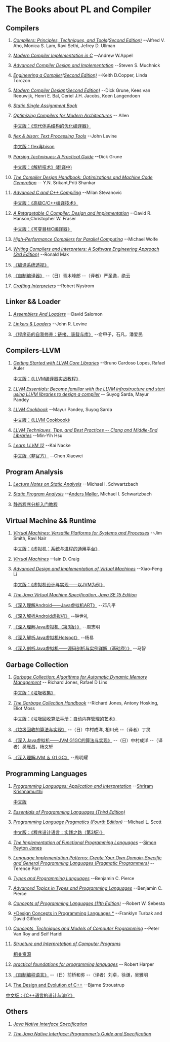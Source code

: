 # The Books about PL and Compiler

## Compilers

1. [*Compilers: Principles, Techniques, and Tools(Second Edition)*](https://www.amazon.com/dp/0321486811/) --Alfred V. Aho, Monica S. Lam, Ravi Sethi, Jefrey D. Ullman

2. [*Modern Compiler Implementation in C*](https://www.amazon.com/dp/0521607655/) --Andrew W.Appel

3. [*Advanced Compiler Design and Implementation*](https://www.amazon.com/dp/1558603204/) --Steven S. Muchnick

4. [*Engineering a Compiler(Second Edition)*](https://www.amazon.com/dp/012088478X/) --Keith D.Copper, Linda Torczon

5. [*Modern Compiler Design(Second Edition)*](https://www.amazon.com/dp/149394472X) --Dick Grune, Kees van Reeuwijk, Henri E. Bal, Ceriel J.H. Jacobs, Koen Langendoen

6. [*Static Single Assignment Book*](http://ssabook.gforge.inria.fr/latest/book.pdf)

7. [*Optimizing Compilers for Modern Architectures*](https://www.amazon.com/dp/8181473663/) -- Allen

    [中文版：《现代体系结构的优化编译器》](https://book.douban.com/subject/1171448/)

8. [*flex & bison: Text Processing Tools*](https://www.amazon.com/dp/0596155972/) --John Levine

    [中文版：flex与bison](https://book.douban.com/subject/6109479/)

9. [*Parsing Techniques: A Practical Guide*](https://www.amazon.com/dp/B01B996XWO/) --Dick Grune

    [中文版：《解析技术》(翻译中)](https://github.com/duguying/parsing-techniques)

10. [*The Compiler Design Handbook: Optimizations and Machine Code Generation*](https://www.amazon.com/dp/B00A8SLYK4/) -- Y.N. Srikant,Priti Shankar

11. [*Advanced C and C++ Compiling*](https://www.amazon.com/dp/B01HXFLQH0/) --Milan Stevanovic

    [中文版：《高级C/C++编译技术》](https://book.douban.com/subject/26414485/)

12. [*A Retargetable C Compiler: Design and Implementation*](https://www.amazon.com/dp/0805316701/) --David R. Hanson,Christopher W. Fraser

    [中文版：《可变目标C编译器》](https://book.douban.com/subject/26915591/)

13. [*High-Performance Compilers for Parallel Computing*](https://www.amazon.com/dp/0805327304) --Michael Wolfe

14. [*Writing Compilers and Interpreters: A Software Engineering Approach (3rd Edition)*](https://www.amazon.com/dp/0470177071/) --Ronald Mak

15. [《编译系统透视》](https://book.douban.com/subject/26762311/)

16. [《自制编译器》](https://book.douban.com/subject/26806041/)  --（日）青木峰郎  --（译者）严圣逸，绝云

17. [*Crafting Interpreters*](https://craftinginterpreters.com/) --Robert Nystrom

## Linker && Loader

1. [*Assemblers And Loaders*](http://www.davidsalomon.name/assem.advertis/AssemAd.html)  --David Salomon

2. [*Linkers & Loaders*](https://www.amazon.com/dp/1558604960/) --John R. Levine

3. [《程序员的自我修养：链接、装载与库》](https://book.douban.com/subject/3652388/)  --俞甲子，石凡，潘爱民

## Compilers-LLVM

1. [*Getting Started with LLVM Core Libraries*](https://www.amazon.com/dp/1782166920/) --Bruno Cardoso Lopes, Rafael Auler

   [中文版：《LLVM编译器实战教程》](https://book.douban.com/subject/34802579/)

2. [*LLVM Essentials: Become familiar with the LLVM infrastructure and start using LLVM libraries to design a compiler*](https://www.amazon.com/dp/1785280805/) -- Suyog Sarda, Mayur Pandey

3. [*LLVM Cookbook*](https://www.amazon.com/dp/178528598X/) --Mayur Pandey, Suyog Sarda

   [中文版：《LLVM Cookbook》](https://book.douban.com/subject/26820613/)

4. [*LLVM Techniques, Tips, and Best Practices -- Clang and Middle-End Libraries*](https://www.amazon.com/-/zh/dp/1838824952/)  --Min-Yih Hsu

5. [*Learn LLVM 12*](https://www.amazon.com/-/zh/dp/1839213507/)  --Kai Nacke

   [中文版（非官方）](https://github.com/xiaoweiChen/Learn-LLVM-12) --Chen Xiaowei

## Program Analysis

1. [*Lecture Notes on Static Analysis*](https://lara.epfl.ch/w/_media/sav08:schwartzbach.pdf) --Michael I. Schwartzbach

2. [*Static Program Analysis*](https://cs.au.dk/~amoeller/spa/) --[Anders Møller](https://cs.au.dk/~amoeller/), Michael I. Schwartzbach

3. [静态程序分析入门教程](https://github.com/RangerNJU/Static-Program-Analysis-Book)

## Virtual Machine && Runtime

1. [*Virtual Machines: Versatile Platforms for Systems and Processes*](https://www.amazon.com/dp/1558609105) --Jim Smith, Ravi Nair

    [中文版：《虚拟机：系统与进程的通用平台》](https://book.douban.com/subject/3611865/)

2. [*Virtual Machines*](https://www.amazon.com/dp/1852339691) --Iain D. Craig

3. [*Advanced Design and Implementation of Virtual Machines*](https://www.amazon.com/dp/B01MXZWNQP/) --Xiao-Feng Li

    [中文版：《虚拟机设计与实现——以JVM为例》](https://book.douban.com/subject/34935105/)

4. [*The Java Virtual Machine Specification, Java SE 15 Edition*](https://docs.oracle.com/javase/specs/jvms/se15/jvms15.pdf)

5. [《深入理解Android——Java虚拟机ART》](https://book.douban.com/subject/33390277/) --邓凡平

6. [《深入解析Android虚拟机》](https://book.douban.com/subject/30160468/) --钟世礼

7. [《深入理解Java虚拟机（第3版）》](https://book.douban.com/subject/34907497/) --周志明

8. [《深入解析Java虚拟机Hotspot》](https://book.douban.com/subject/35292715/)  --杨易

9. [《深入剖析Java虚拟机——源码剖析与实例详解（基础卷）》](https://book.douban.com/subject/35571969/)  --马智

## Garbage Collection

1. [*Garbage Collection:  Algorithms for Automatic Dynamic Memory Management*](https://book.douban.com/subject/2135376/) -- Richard Jones, Rafael D Lins

    [中文版：《垃圾收集》](https://book.douban.com/subject/1157908/)

2. [*The Garbage Collection Handbook*](http://gchandbook.org/) --Richard Jones, Antony Hosking, Eliot Moss

    [中文版：《垃圾回收算法手册：自动内存管理的艺术》](https://book.douban.com/subject/26740958/)

3. [《垃圾回收的算法与实现》](https://book.douban.com/subject/26821357/) --（日）中村成洋, 相川光 --（译者）丁灵

4. [《深入Java虚拟机——JVM G1GC的算法与实现》](https://book.douban.com/subject/35292560/) --（日）中村成洋  --（译者）吴雁昌，杨文轩

5. [《深入理解JVM ＆ G1 GC》](https://book.douban.com/subject/27062586/)  --周明耀

## Programming Languages

1. [*Programming Languages: Application and Interpretation*](https://www.plai.org/) --[Shriram Krishnamurthi](https://cs.brown.edu/~sk/)

    [中文版](https://github.com/lotuc/PLAI-cn)

2. [*Essentials of Programming Languages (Third Edition)*](http://www.eopl3.com/)

3. [*Programming Language Pragmatics (Fourth Edition)*](https://book.douban.com/subject/26424018/) --Michael L. Scott

    [中文版：《程序设计语言：实践之路（第3版）》](https://book.douban.com/subject/10802357/)

4. [*The Implementation of Functional Programming Languages*](https://www.microsoft.com/en-us/research/publication/the-implementation-of-functional-programming-languages/?from=http%3A%2F%2Fresearch.microsoft.com%2Fen-us%2Fum%2Fpeople%2Fsimonpj%2Fpapers%2Fslpj-book-1987%2F) --[Simon Peyton Jones](https://www.microsoft.com/en-us/research/people/simonpj/)

5. [*Language Implementation Patterns: Create Your Own Domain-Specific and General Programming Languages (Pragmatic Programmers)*](https://www.amazon.com/dp/193435645X/) --Terence Parr

6. [*Types and Programming Languages*](https://www.amazon.com/dp/0262162091/) --Benjamin C. Pierce

7. [*Advanced Topics in Types and Programming Languages*](https://www.amazon.com/dp/B008UZ02BE/) --Benjamin C. Pierce

8. [*Concepts of Programming Languages (11th Edition)*](https://www.amazon.com/dp/9353438896) --Robert W. Sebesta

9. [*Design Concepts in Programming Languages *](http://dcpl.mit.edu/) --Franklyn Turbak and David Gifford

10. [*Concepts, Techniques and Models of Computer Programming*](https://www.info.ucl.ac.be/~pvr/book.html) --Peter Van Roy and Seif Haridi

11. [*Structure and Interpretation of Computer Programs*](https://mitpress.mit.edu/books/structure-and-interpretation-computer-programs)

    [相关资源](https://github.com/DeathKing/Learning-SICP)
    
12. [*practical foundations for programming languages*](https://www.cs.cmu.edu/~rwh/pfpl/) -- Robert Harper

13. [《自制编程语言》](https://book.douban.com/subject/25735333/)  --（日）前桥和弥  --（译者）刘卓，徐谦，吴雅明

14. [The Design and Evolution of C++](https://book.douban.com/subject/1124745/) --Bjarne Stroustrup

  [中文版：《C++语言的设计与演化》](https://book.douban.com/subject/35198313/)

## Others

1. [*Java Native Interface Specification*](https://docs.oracle.com/en/java/javase/14/docs/specs/jni/index.html)

2. [*The Java Native Interface: Programmer’s Guide and Specification*](https://www.oreilly.com/library/view/javatm-native-interface/0201325772/)
